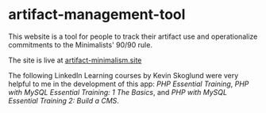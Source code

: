 # artifact-management-tool
This website is a tool for people to track their artifact use and operationalize commitments to the Minimalists' 90/90 rule.

The site is live at [artifact-minimalism.site](https://artifact-minimalism.site/)

The following LinkedIn Learning courses by Kevin Skoglund were very helpful to me in the development of this app: _PHP Essential Training_, _PHP with MySQL Essential Training: 1 The Basics_, and _PHP with MySQL Essential Training 2: Build a CMS_.
